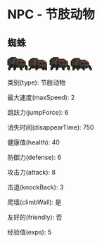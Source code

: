 # NPC - 节肢动物

## 蜘蛛
![SPIDER](/textures/npc/spider.png)

类别(type): 节肢动物

最大速度(maxSpeed): 2

跳跃力(jumpForce): 6

消失时间(disappearTime): 750

健康值(health): 40

防御力(defense): 6

攻击力(attack): 8

击退(knockBack): 3

爬墙(climbWall): 是

友好的(friendly): 否

经验值(exps): 5
